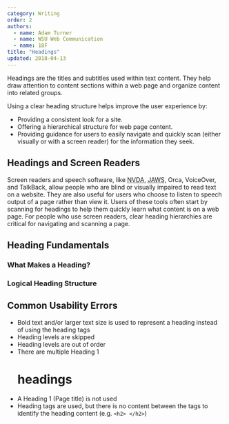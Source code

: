 ```yaml
---
category: Writing
order: 2
authors:
  - name: Adam Turner
  - name: WSU Web Communication
  - name: 18F
title: "Headings"
updated: 2018-04-13
---
```


Headings are the titles and subtitles used within text content. They help draw attention to content sections within a web page and organize content into related groups.

Using a clear heading structure helps improve the user experience by:

* Providing a consistent look for a site.
* Offering a hierarchical structure for web page content.
* Providing guidance for users to easily navigate and quickly scan (either visually or with a screen reader) for the information they seek.

## Headings and Screen Readers

Screen readers and speech software, like <abbr title="NonVisual Desktop Access">NVDA</abbr>, <abbr title="Job Access with Speech">JAWS</abbr>, Orca, VoiceOver, and TalkBack, allow people who are blind or visually impaired to read text on a website. They are also useful for users who choose to listen to speech output of a page rather than view it. Users of these tools often start by scanning for headings to help them quickly learn what content is on a web page. For people who use screen readers, clear heading hierarchies are critical for navigating and scanning a page.

## Heading Fundamentals

### What Makes a Heading?

### Logical Heading Structure

## Common Usability Errors

* Bold text and/or larger text size is used to represent a heading instead of using the heading tags
* Heading levels are skipped
* Heading levels are out of order
* There are multiple Heading 1 <h1> headings
* A Heading 1 (Page title) is not used
* Heading tags are used, but there is no content between the tags to identify the heading content (e.g. `<h2> </h2>`)
